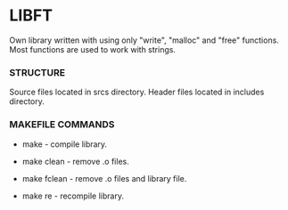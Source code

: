 # LIBFT


Own library written with using only "write", "malloc" and "free" functions.
Most functions are used to work with strings.


### STRUCTURE

Source files located in srcs directory.
Header files located in includes directory.


### MAKEFILE COMMANDS

* make        - compile library.

* make clean  - remove .o files.

* make fclean - remove .o files and library file.

* make re     - recompile library.
